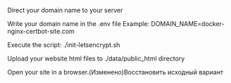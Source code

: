 Direct your domain name to your server

Write your domain name in the .env file
Example:
DOMAIN_NAME=docker-nginx-certbot-site.com

Execute the script:
./init-letsencrypt.sh

Upload your website html files to ./data/public_html directory

Open your site in a browser.(Изменено)Восстановить исходный вариант
